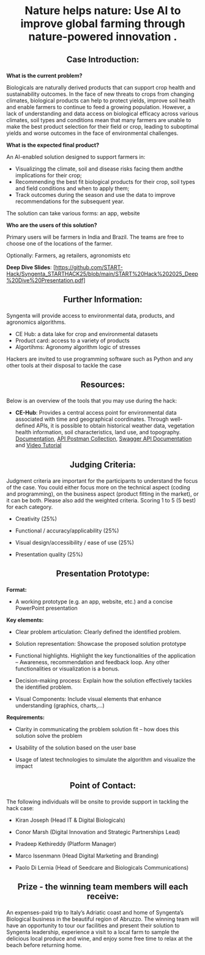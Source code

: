 # <p align="center"> Nature helps nature: Use AI to improve global farming through nature-powered innovation . </p>





## <p align="center"> Case Introduction: </p>

**What is the current problem?**

Biologicals are naturally derived products that can support crop health and sustainability outcomes. In the face of new threats to crops from changing climates, biological products can help to protect yields, improve soil health and enable farmers to continue to feed a growing population. However, a lack of understanding and data access on biological efficacy across various climates, soil types and conditions mean that many farmers are unable to make the best product selection for their field or crop, leading to suboptimal yields and worse outcomes in the face of environmental challenges.

**What is the expected final product?**

An AI-enabled solution designed to support farmers in: <Br/>
- Visualizingg the climate, soil and disease risks facing them andthe  implications for their crop; 
- Recommending the best fit biological products for their crop, soil types and field conditions and when to apply them; 
- Track outcomes during the season and use the data to improve recommendations for the subsequent year.

The solution can take various forms: an app, website

**Who are the users of this solution?**

Primary users will be farmers in India and Brazil. The teams are free to choose one of the locations of the farmer.  

Optionally: Farmers, ag retailers, agronomists etc


**Deep Dive Slides**: [https://github.com/START-Hack/Syngenta_STARTHACK25/blob/main/START%20Hack%202025_Deep%20Dive%20Presentation.pdf]

## <p align="center"> Further Information: </p>

Syngenta will provide access to environmental data, products, and agronomics algorithms.

- CE Hub: a data lake for crop and environmental datasets 
- Product card: access to a variety of products
- Algortihms:  Agronomy algorithm logic of stresses  

Hackers are invited to use programming software such as Python and any other tools at their disposal to tackle the case  


##  <p align="center"> Resources: </p>
Below is an overview of the tools that you may use during the hack:

- **CE-Hub**: Provides a central access point for environmental data associated with time and geographical coordinates. Through well-defined APIs, it is possible to obtain historical weather data, vegetation health information, soil characteristics, land use, and topography.​ [Documentation](https://github.com/syngenta/syngenta-start-global-hackathon-2024/blob/main/docs/api/ce%20hub/CEHub%20API%20Service%20Specification.docx), [API Postman Collection](https://github.com/syngenta/syngenta-start-global-hackathon-2024/blob/main/docs/api/ce%20hub/CE%20Hub%20API's.postman_collection.json), [Swagger API Documentation](https://services.cehub.syngenta-ais.com/swagger/index.html) and [Video Tutorial](https://github.com/syngenta/syngenta-start-global-hackathon-2024/blob/main/docs/api/ce%20hub/GMT20240319-133726_Recording_1920x1080.mp4)



## <p align="center"> Judging Criteria: </p>
Judgment criteria are important for the participants to understand the focus of the case. You could either focus more on the technical aspect (coding and programming), on the business aspect (product fitting in the market), or it can be both. Please also add the weighted criteria. Scoring 1 to 5 (5 best) for each category.  

- Creativity (25%) 

- Functional / accuracy/applicability (25%) 

- Visual design/accessibility / ease of use (25%) 

- Presentation quality (25%)

## <p align="center"> Presentation Prototype: </p>

**Format:**

- A working prototype (e.g. an app, website, etc.) and a concise PowerPoint presentation  

**Key elements:**

- Clear problem articulation: Clearly defined the identified problem. 

- Solution representation: Showcase the proposed solution prototype  

- Functional highlights. Highlight the key functionalities of the application – Awareness, recommendation and feedback loop. Any other functionalities or visualization is a bonus.  

- Decision-making process: Explain how the solution effectively tackles the identified problem. 

- Visual Components: Include visual elements that enhance understanding (graphics, charts,…)  

**Requirements:**

- Clarity in communicating the problem solution fit – how does this solution solve the problem  

- Usability of the solution based on the user base  

- Usage of latest technologies to simulate the algorithm and visualize the impact  


## <p align="center"> Point of Contact: </p>

The following individuals will be onsite to provide support in tackling the hack case:  

- Kiran Joseph (Head IT & Digital Biologicals) 

- Conor Marsh (Digital Innovation and Strategic Partnerships Lead) 

- Pradeep Kethireddy (Platform Manager)  

- Marco Issenmann (Head Digital Marketing and Branding) 

- Paolo Di Lernia (Head of Seedcare and Biologicals Communications) 


## <p align="center"> Prize - the winning team members will each receive: </p>

An expenses-paid trip to Italy’s Adriatic coast and home of Syngenta’s Biological business in the beautiful region of Abruzzo. The winning team will have an opportunity to tour our facilities and present their solution to Syngenta leadership, experience a visit to a local farm to sample the delicious local produce and wine, and enjoy some free time to relax at the beach before returning home.    
